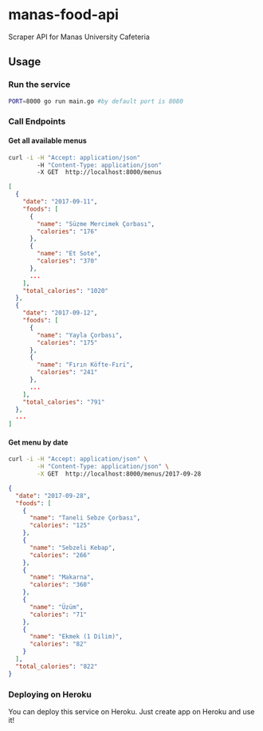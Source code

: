 # manas-food-api
Scraper API for Manas University Cafeteria

## Usage

### Run the service

```bash
PORT=8000 go run main.go #by default port is 8080
```

### Call Endpoints

#### Get all available menus

```bash
curl -i -H "Accept: application/json" 
        -H "Content-Type: application/json" 
        -X GET  http://localhost:8000/menus
```

```json
[
  {
    "date": "2017-09-11",
    "foods": [
      {
        "name": "Süzme Mercimek Çorbası",
        "calories": "176"
      },
      {
        "name": "Et Sote",
        "calories": "370"
      },
      ...
    ],
    "total_calories": "1020"
  },
  {
    "date": "2017-09-12",
    "foods": [
      {
        "name": "Yayla Çorbası",
        "calories": "175"
      },
      {
        "name": "Fırın Köfte-Fıri",
        "calories": "241"
      },
      ...
    ],
    "total_calories": "791"
  },
  ...
]
```

#### Get menu by date

```bash
curl -i -H "Accept: application/json" \
        -H "Content-Type: application/json" \
        -X GET  http://localhost:8000/menus/2017-09-28
```

```json
{
  "date": "2017-09-28",
  "foods": [
    {
      "name": "Taneli Sebze Çorbası",
      "calories": "125"
    },
    {
      "name": "Sebzeli Kebap",
      "calories": "266"
    },
    {
      "name": "Makarna",
      "calories": "360"
    },
    {
      "name": "Üzüm",
      "calories": "71"
    },
    {
      "name": "Ekmek (1 Dilim)",
      "calories": "82"
    }
  ],
  "total_calories": "822"
}
```





### Deploying on Heroku

You can deploy this service on Heroku. Just create app on Heroku and use it!

